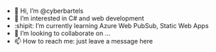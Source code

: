 - 👋 Hi, I’m @cyberbartels
- 👀 I’m interested in C# and web development
- :shipit: I’m currently learning Azure Web PubSub, Static Web Apps
- 💞️ I’m looking to collaborate on ...
- 📫 How to reach me: just leave a message here

<!---
cyberbartels/cyberbartels is a ✨ special ✨ repository because its `README.md` (this file) appears on your GitHub profile.
You can click the Preview link to take a look at your changes.
--->
